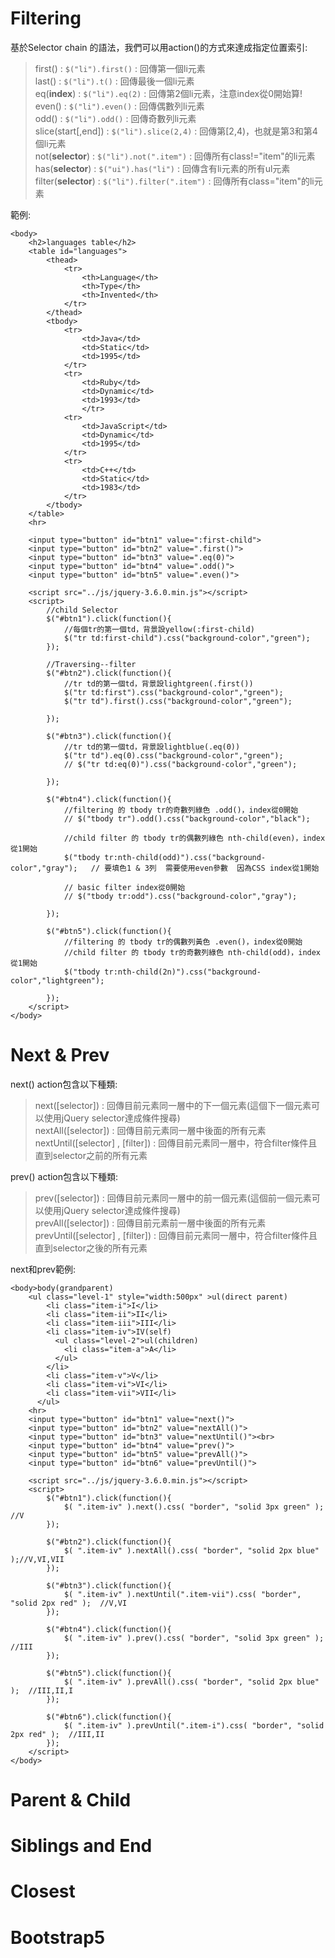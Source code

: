 # Filtering
基於Selector chain 的語法，我們可以用action()的方式來達成指定位置索引:
> first() : ```$("li").first()``` : 回傳第一個li元素  
> last() : ```$("li").t()``` : 回傳最後一個li元素  
> eq(**index**) : ```$("li").eq(2)``` : 回傳第2個li元素，注意index從0開始算!  
> even() : ```$("li").even()``` : 回傳偶數列li元素  
> odd() : ```$("li").odd()``` : 回傳奇數列li元素  
> slice(start[,end]) : ```$("li").slice(2,4)``` : 回傳第[2,4)，也就是第3和第4個li元素  
> not(**selector**) : ```$("li").not(".item")``` : 回傳所有class!="item"的li元素  
> has(**selector**) : ```$("ui").has("li")``` : 回傳含有li元素的所有ul元素  
> filter(**selector**) : ```$("li").filter(".item")``` : 回傳所有class="item"的li元素 

範例:
```
<body>
    <h2>languages table</h2>
    <table id="languages">
        <thead>
            <tr>
                <th>Language</th>
                <th>Type</th>
                <th>Invented</th>
            </tr>
        </thead>
        <tbody>
            <tr>
                <td>Java</td>
                <td>Static</td>
                <td>1995</td>
            </tr>
            <tr>
                <td>Ruby</td>
                <td>Dynamic</td>
                <td>1993</td>
                </tr>
            <tr>
                <td>JavaScript</td>
                <td>Dynamic</td>
                <td>1995</td>
            </tr>
            <tr>
                <td>C++</td>
                <td>Static</td>
                <td>1983</td>
            </tr>
        </tbody>
    </table>
    <hr>

    <input type="button" id="btn1" value=":first-child">    
    <input type="button" id="btn2" value=".first()">
    <input type="button" id="btn3" value=".eq(0)">
    <input type="button" id="btn4" value=".odd()">    
    <input type="button" id="btn5" value=".even()">   

    <script src="../js/jquery-3.6.0.min.js"></script>
    <script>
        //child Selector
        $("#btn1").click(function(){
            //每個tr的第一個td，背景設yellow(:first-child)                 
            $("tr td:first-child").css("background-color","green");                 
        });            

        //Traversing--filter
        $("#btn2").click(function(){
            //tr td的第一個td，背景設lightgreen(.first())
            $("tr td:first").css("background-color","green");
            $("tr td").first().css("background-color","green");  
                                                        
        });

        $("#btn3").click(function(){
            //tr td的第一個td，背景設lightblue(.eq(0))
            $("tr td").eq(0).css("background-color","green"); 
            // $("tr td:eq(0)").css("background-color","green"); 
                                                        
        });     

        $("#btn4").click(function(){
            //filtering 的 tbody tr的奇數列綠色 .odd()，index從0開始 
            // $("tbody tr").odd().css("background-color","black");

            //child filter 的 tbody tr的偶數列綠色 nth-child(even)，index從1開始
            $("tbody tr:nth-child(odd)").css("background-color","gray");   // 要填色1 & 3列  需要使用even參數  因為CSS index從1開始

            // basic filter index從0開始 
            // $("tbody tr:odd").css("background-color","gray");
                       
        });

        $("#btn5").click(function(){  
            //filtering 的 tbody tr的偶數列黃色 .even()，index從0開始 
            //child filter 的 tbody tr的奇數列綠色 nth-child(odd)，index從1開始 
            $("tbody tr:nth-child(2n)").css("background-color","lightgreen");
            
        });                                                                     
    </script>    
</body>
```

# Next & Prev
next() action包含以下種類:
> next([selector]) : 回傳目前元素同一層中的下一個元素(這個下一個元素可以使用jQuery selector達成條件搜尋)  
> nextAll([selector]) : 回傳目前元素同一層中後面的所有元素  
> nextUntil([selector] , [filter]) : 回傳目前元素同一層中，符合filter條件且直到selector之前的所有元素  

prev() action包含以下種類:
> prev([selector]) : 回傳目前元素同一層中的前一個元素(這個前一個元素可以使用jQuery selector達成條件搜尋)  
> prevAll([selector]) : 回傳目前元素前一層中後面的所有元素  
> prevUntil([selector] , [filter]) : 回傳目前元素同一層中，符合filter條件且直到selector之後的所有元素  

next和prev範例:
```
<body>body(grandparent)
    <ul class="level-1" style="width:500px" >ul(direct parent)
        <li class="item-i">I</li>
        <li class="item-ii">II</li>
        <li class="item-iii">III</li>
        <li class="item-iv">IV(self)
          <ul class="level-2">ul(children)
            <li class="item-a">A</li>            
          </ul>
        </li>
        <li class="item-v">V</li>
        <li class="item-vi">VI</li>
        <li class="item-vii">VII</li>       
      </ul>
    <hr>
    <input type="button" id="btn1" value="next()">
    <input type="button" id="btn2" value="nextAll()"> 
    <input type="button" id="btn3" value="nextUntil()"><br>
    <input type="button" id="btn4" value="prev()">
    <input type="button" id="btn5" value="prevAll()"> 
    <input type="button" id="btn6" value="prevUntil()">

    <script src="../js/jquery-3.6.0.min.js"></script>
    <script>
        $("#btn1").click(function(){                
            $( ".item-iv" ).next().css( "border", "solid 3px green" ); //V
        });

        $("#btn2").click(function(){               
            $( ".item-iv" ).nextAll().css( "border", "solid 2px blue" );//V,VI,VII
        }); 

        $("#btn3").click(function(){               
            $( ".item-iv" ).nextUntil(".item-vii").css( "border", "solid 2px red" );  //V,VI
        });  

        $("#btn4").click(function(){                
            $( ".item-iv" ).prev().css( "border", "solid 3px green" ); //III
        });

        $("#btn5").click(function(){               
            $( ".item-iv" ).prevAll().css( "border", "solid 2px blue" );  //III,II,I
        }); 

        $("#btn6").click(function(){               
            $( ".item-iv" ).prevUntil(".item-i").css( "border", "solid 2px red" );  //III,II
        });         
    </script>
</body>
```


# Parent & Child

# Siblings and End

# Closest

# Bootstrap5
